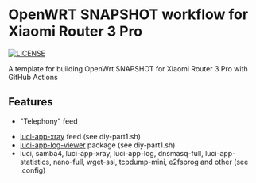 #  OpenWRT SNAPSHOT workflow for Xiaomi Router 3 Pro

[![LICENSE](https://img.shields.io/github/license/mashape/apistatus.svg?style=flat-square&label=LICENSE)](https://github.com/P3TERX/Actions-OpenWrt/blob/master/LICENSE)

A template for building OpenWrt SNAPSHOT for Xiaomi Router 3 Pro with GitHub Actions

## Features

- "Telephony" feed
+ [luci-app-xray](https://github.com/yichya/luci-app-xray) feed (see diy-part1.sh)
+ [luci-app-log-viewer](https://github.com/gSpotx2f/luci-app-log.git) package (see diy-part1.sh)
+ luci, samba4, luci-app-xray, luci-app-log, dnsmasq-full, luci-app-statistics, nano-full, wget-ssl, tcpdump-mini, e2fsprog and other (see .config)
